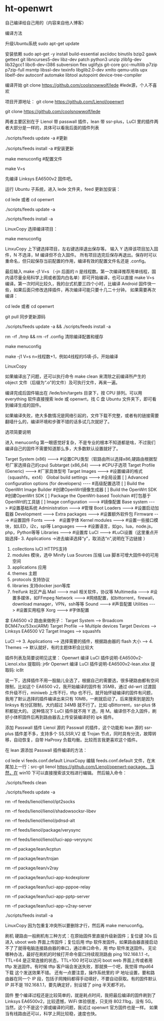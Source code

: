 # ht-openwrt
自己编译给自己用的（内容来自他人博客）

编译方法


升级Ubuntu系统
sudo apt-get update

安装依赖
sudo apt-get -y install build-essential asciidoc binutils bzip2 gawk gettext git libncurses5-dev libz-dev patch python3 unzip zlib1g-dev lib32gcc1 libc6-dev-i386 subversion flex uglifyjs git-core gcc-multilib p7zip p7zip-full msmtp libssl-dev texinfo libglib2.0-dev xmlto qemu-utils upx libelf-dev autoconf automake libtool autopoint device-tree-compiler

编译开始
git clone https://github.com/coolsnowwolf/lede #lede源，个人不喜欢

项目开源地址：
git clone https://github.com/Lienol/openwrt

git clone https://github.com/coolsnowwolf/lede

两者主要区别在于 Lienol 带 passwall 插件，lean 带 ssr-plus，LuCI 里的插件两者大部分是一样的，具体可以看我后面的插件列表

./scripts/feeds update -a #更新

./scripts/feeds install -a #安装更新

make menuconfig #配置文件

make V=s

先编译 Linksys EA6500v2 固件吧。

运行 Ubuntu 子系统，进入 lede 文件夹，feed 更新加安装：

cd lede 或者 cd openwrt

./scripts/feeds update -a 

./scripts/feeds install -a 

LinuxCopy
选择编译项目：

make menuconfig

LinxuCopy
上下键选择项目，左右键选择退出保存等。
输入 Y 选择该项目加入固件，N 不选泽，M 编译但不合入固件。
所有项目选完后保存再退出。保存时可以重命名，但只起保存当前配置的作用，编译有效的配置文件名还是 .config。

最后输入 make -j1 V=s （-jn 后面的 n 是线程数。第一次编译推荐用单线程，国内请尽量全局科学上网或者国内白名单）即可开始编译，也可以直接 make V=s 编译。第一次时间比较久，我的台式机要三四个小时，比编译 Android 固件快一些，如果后面只修改选择插件，再次编译可能只要十几二十分钟。
如果需要再次编译：

cd lede 或者 cd openwrt

git pull 同步更新源码

./scripts/feeds update -a && ./scripts/feeds install -a

rm -rf ./tmp && rm -rf .config 清除编译配置和缓存

make menuconfig

make -j1 V=s n=线程数+1，例如4线程的I5填-j5，开始编译

LinuxCopy

如果编译出了问题，还可以执行命令 make clean 来清除之前编译所产生的 object 文件（后缀为“.o”的文件）及可执行文件，再来一遍。


编译完成后固件输出在 /lede/bin/targets 目录下，按 CPU 排列。可以用 everything 软件直接搜索 lede 或 openwrt，找 C 盘 Ubuntu 文件夹下，即可看到编译生成的固件。

如果编译失败，绝大多数情况是网络引起的，文件下载不完整，或者有的链接需要翻墙什么的，编译环境和步骤不错的话多试几次就好了。

选项简要说明

进入 menuconfig 第一眼感觉好复杂，不是专业的根本不知道都是啥，不过我们编译自己的固件不需要知道那么多，大多数默认设置就好了。

Target System (x86) ---> #设置CPU类型（软路由所以选择x86,硬路由根据型号厂家选择自己的cpu)
Subtarget (x86_64) ---> #CPU子选项
Target Profile (Generic) ---> #厂家具体型号
Target Images ---> #设置编译的格式（squashfs，ext4）
Global build settings ---> #全局设置
[ ] Advanced configuration options (for developers) ---- #高级配置选项
[ ] Build the OpenWrt Image Builder #创建OpenWrt镜像生成器
[ ] Build the OpenWrt SDK #创建OpenWrt SDK
[ ] Package the OpenWrt-based Toolchain #打包基于OpenWrt的工具链
[ ] Image configuration ---> #镜像配置
Base system ---> #设置基础系统
Administration ---> #管理
Boot Loaders ---> #设置启动加载器
Development --->
Extra packages ---> #设置额外软件包
Firmware ---> #设置固件
Fonts --->　#设置字体
Kernel modules ---> #设置一些接口模块，如LED，i2c，spi等
Languages ---> #设置语言，如go，lua，node.js，php，Python等等
Libraries ---> #设置库
LuCI ---> #LuCi设置（这里重点开始选择- 3. Applications ->进去编译选择“y”，取消选“n”,说明在下边链接 ）

1. collections luCI HTTPS支持 
2. modules 模块，选中 Minify Lua Sources 压缩 Lua 脚本可增大固件中的可用空间
3. applications 应用
4. themes 主题
5. protocols 支持协议
6. libraries 支持docker json等库
9. freifunk 社区产品
Mail ---> mail 相关软件，协议等
Multimedia ---> #设置多媒体，如FFmpeg
Network ---> #网络配置，如bittorrent，firewall，download manager，VPN，ssh等等
Sound ---> #声音配置
Utilities ---> #设置实用程序
Xorg ---> #字体配置

拿 EA6500 v2 路由来做例子：
Target System --> Broadcom BCM47xx/53xx(ARM)
Target Profile --> Multiple devices
Target Devices --> Linksys EA6500 V2
Target Images --> squashfs


LuCI --> 3. Applications --> 选择需要的插件，根据路由器的 flash 大小
--> 4. Themes --> 默认就好，有的主题体积会比较大




 
插件列表及简要说明见这里：
Openwrt 编译 LuCI 插件说明-EA6500v2-Lienol.xlsx 提取码: jr6r
Openwrt 编译 LuCI 插件说明-EA6500v2-lean.xlsx 提取码: ic8t

说一下，选择插件不用一股脑儿全选了，根据自己的需要选，很多硬路由都有空间限制，比如这个 EA6500 v2，我开始编译的固件有 35MB，通过 dd-wrt 过渡固件升级不行，miniweb 上传不行，tftp 也不行。就开始怀疑编译的固件有问题，我用了默认选择的插件编译出来只有 10MB，一刷就启动了。后来搜索到是因为 linksys 有分区限制，大约超过 34MB 就不行了。比如 qBittorrent，ssr-plus 体积都挺大的。
这种情况下 LuCI 插件就不用 Y 选，用 M。编译但不合入固件，刷好小体积固件后再到路由器去上传安装编译好的 ipk 插件。

添加 Passwall 插件
Lienol 源的 Passwall 的插件，这个功能和 lean 源的 ssr-plus 插件差不多，支持多个 SS,SSR,V2 或 Trojan 节点，同时具有分流，故障转移，自动恢复，自带 HaProxy 负载均衡。比较而言我更喜欢这个插件。

在 lean 源添加 Passwall 插件编译的方法：

cd lede
vi feeds.conf.default
LinuxCopy
编辑 feeds.conf.default 文件，在末尾加上一行：src-git lienol https://github.com/Lienol/openwrt-package。当然，在 win10 下可以直接搜索该文档进行编辑。
然后输入命令：

./scripts/feeds clean

./scripts/feeds update -a

rm -rf feeds/lienol/lienol/ipt2socks

rm -rf feeds/lienol/lienol/shadowsocksr-libev

rm -rf feeds/lienol/lienol/pdnsd-alt

rm -rf feeds/lienol/package/verysync

rm -rf feeds/lienol/lienol/luci-app-verysync

rm -rf package/lean/kcptun

rm -rf package/lean/trojan

rm -rf package/lean/v2ray

rm -rf package/lean/luci-app-kodexplorer

rm -rf package/lean/luci-app-pppoe-relay

rm -rf package/lean/luci-app-pptp-server

rm -rf package/lean/luci-app-v2ray-server

./scripts/feeds install -a

LinuxCopy
因为包重复冲突所以要删除才行，然后再 make menuconfig。

刷机
硬路由一般刷机有三种方式：在原始固件里直接升级新固件；复位键 30s 后进入 uboot web 界面上传固件；复位后用 tftp 软件发固件。如果路由器直接启动不了了就得电脑连接路由器的串口，通过串口命令，用 tftp 软件发送固件。
无论哪种办法，最好在刷机的时候打开命令窗口持续观测路由 ping 192.168.1.1 -t，TTL=64 是正常连接的状态，TTL=100 时可以访问 boot web 界面上传或者用 tftp 发送固件。有时候 tftp 客户端会发送失败，那就换一个吧，我觉得 tftpd64 下载 这个发送效果不错。
还有一点要注意，操作系统里的 IP 地址设置，要和路由器在同一个 IP 段，包括子网掩码都得手动填好，不要自动获取。有的固件默认 IP 并不是 192.168.1.1，要先确定好，别设错了 ping 半天都不对。

固件
整个编译过程还是比较简单的，就是耗点时间，我把最后编译的固件刷到了 Linksys EA6500v2，比较遗憾，WiFi 体验很差，只支持 802.11bg，没有 5G。当然，这个不是这个源或编译的问题，我试过 openwrt 官方固件也是一样。
如果当有线路由还可以，科学上网比较稳，速度也快。
